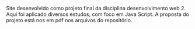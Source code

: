 Site desenvolvido como projeto final da disciplina desenvolvimento web 2. Aqui foi aplicado diversos estudos, com foco em Java Script. 
A proposta do projeto está nos em pdf nos arquivos do repositório.
